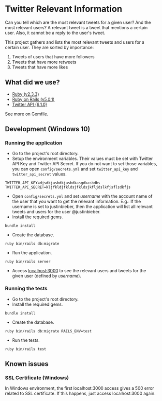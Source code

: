# Twitter Relevant Information

Can you tell which are the most relevant tweets for a given user? And the most relevant users?
A relevant tweet is a tweet that mentions a certain user. Also, it cannot be a reply to the user's tweet.

This project gathers and lists the most relevant tweets and users for a certain user.
They are sorted by importance:
  1. Tweets of users that have more followers
  2. Tweets that have more retweets
  3. Tweets that have more likes

## What did we use?
- [Ruby (v2.3.3)](http://www.ruby-lang.org/en/)
- [Ruby on Rails (v5.0.1)](http://rubyonrails.org/)
- [Twitter API (6.1.0)](https://github.com/sferik/twitter)

See more on Gemfile.

## Development (Windows 10)
### Running the application
- Go to the project's root directory.
- Setup the environment variables. Their values must be set with Twitter API Key and Twitter API Secret. If you do not want to set those variables, you can open ```config/secrets.yml``` and set ```twitter_api_key``` and ```twitter_api_secret``` values.
```
TWITTER_API_KEY=djsdkjasbdkjasbdkasgdkasbdbs
TWITTER_API_SECRET=kljfkldjfkldsjfkldsjkfljdslkfjsflsdkfjs
```
- Open ```config/secrets.yml``` and set _username_ with the account name of the user that you want to get the relevant information. E.g.: If the username is set to justinbieber, then the application will list all relevant tweets and users for the user @justinbieber.
- Install the required gems.
```
bundle install
```
- Create the database.
```
ruby bin/rails db:migrate
```
- Run the application.
```
ruby bin/rails server
```
- Access [localhost:3000](http://localhost:3000) to see the relevant users and tweets for the given user (defined by _username_).

### Running the tests
- Go to the project's root directory.
- Install the required gems.
```
bundle install
```
- Create the database.
```
ruby bin/rails db:migrate RAILS_ENV=test
```
- Run the tests.
```
ruby bin/rails test
```

## Known issues
### SSL Certificate (Windows)
In Windows environment, the first localhost:3000 access gives a 500 error related to SSL certificate.
If this happens, just access localhost:3000 again.